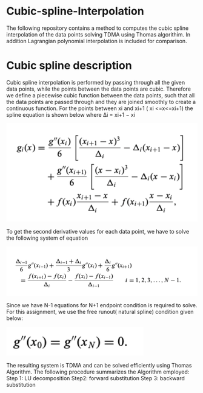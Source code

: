 # Cubic-spline-Interpolation
The following repository contains a method to computes the cubic spline interpolation of the data points solving TDMA using Thomas algorithim. In addition Lagrangian polynomial interpolation is included for comparison.  

# Cubic spline description 
Cubic spline interpolation is performed by passing through all the given data points, while the points between the data points are cubic. Therefore we define a piecewise cubic function between the data points, such that all the data points are passed through and they are joined smoothly to create a continuous function. 
For the points between xi and xi+1 ( xi <=x<=xi+1) the spline equation is shown below where Δi = xi+1 − xi  

![1](/assets/1.png "MarineGEO logo")



To get the second derivative values for each data point,  we have to solve the following system of equation



![2](/assets/2.png "MarineGEO logo")


Since we have N-1 equations for N+1 endpoint condition is required to solve. For this assignment, we use the free runout( natural spline) condition given below:

	
![3](/assets/3.png "MarineGEO logo")

The resulting system is TDMA and can be solved efficiently using Thomas Algorithm. The following procedure summarizes the Algorithm employed:
Step 1: LU decomposition 
Step2: forward substitution 
Step 3: backward substitution 
